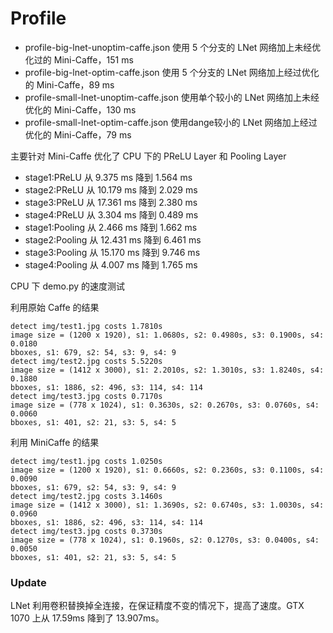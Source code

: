Profile
=======

- profile-big-lnet-unoptim-caffe.json 使用 5 个分支的 LNet 网络加上未经优化过的 Mini-Caffe，151 ms
- profile-big-lnet-optim-caffe.json 使用 5 个分支的 LNet 网络加上经过优化的 Mini-Caffe，89 ms
- profile-small-lnet-unoptim-caffe.json 使用单个较小的 LNet 网络加上未经优化的 Mini-Caffe，130 ms
- profile-small-lnet-optim-caffe.json 使用dange较小的 LNet 网络加上经过优化的 Mini-Caffe，79 ms

主要针对 Mini-Caffe 优化了 CPU 下的 PReLU Layer 和 Pooling Layer

- stage1:PReLU 从 9.375 ms 降到 1.564 ms
- stage2:PReLU 从 10.179 ms 降到 2.029 ms
- stage3:PReLU 从 17.361 ms 降到 2.380 ms
- stage4:PReLU 从 3.304 ms 降到 0.489 ms
- stage1:Pooling 从 2.466 ms 降到 1.662 ms
- stage2:Pooling 从 12.431 ms 降到 6.461 ms
- stage3:Pooling 从 15.170 ms 降到 9.746 ms
- stage4:Pooling 从 4.007 ms 降到 1.765 ms

CPU 下 demo.py 的速度测试

利用原始 Caffe 的结果

```
detect img/test1.jpg costs 1.7810s
image size = (1200 x 1920), s1: 1.0680s, s2: 0.4980s, s3: 0.1900s, s4: 0.0180
bboxes, s1: 679, s2: 54, s3: 9, s4: 9
detect img/test2.jpg costs 5.5220s
image size = (1412 x 3000), s1: 2.2010s, s2: 1.3010s, s3: 1.8240s, s4: 0.1880
bboxes, s1: 1886, s2: 496, s3: 114, s4: 114
detect img/test3.jpg costs 0.7170s
image size = (778 x 1024), s1: 0.3630s, s2: 0.2670s, s3: 0.0760s, s4: 0.0060
bboxes, s1: 401, s2: 21, s3: 5, s4: 5
```

利用 MiniCaffe 的结果

```
detect img/test1.jpg costs 1.0250s
image size = (1200 x 1920), s1: 0.6660s, s2: 0.2360s, s3: 0.1100s, s4: 0.0090
bboxes, s1: 679, s2: 54, s3: 9, s4: 9
detect img/test2.jpg costs 3.1460s
image size = (1412 x 3000), s1: 1.3690s, s2: 0.6740s, s3: 1.0030s, s4: 0.0960
bboxes, s1: 1886, s2: 496, s3: 114, s4: 114
detect img/test3.jpg costs 0.3730s
image size = (778 x 1024), s1: 0.1960s, s2: 0.1270s, s3: 0.0400s, s4: 0.0050
bboxes, s1: 401, s2: 21, s3: 5, s4: 5
```

### Update

LNet 利用卷积替换掉全连接，在保证精度不变的情况下，提高了速度。GTX 1070 上从 17.59ms 降到了 13.907ms。
